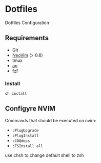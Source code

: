 # Dotfiles

Dotfiles Configuration

## Requirements

* Git
* [NeoVim](https://github.com/neovim/neovim) (> 0.6)
* tmux
* [ag](https://github.com/ggreer/the_silver_searcher)
* [fzf](https://github.com/junegunn/fzf)

### Install

```shell
sh install
```

## Configyre NVIM

Commands that should be executed on nvim:

- `:PlugUpgrade`
- `:PlugInstall`
- `:COQdeps`
- `:TSInstall all`

use chsh to change default shell to zsh

